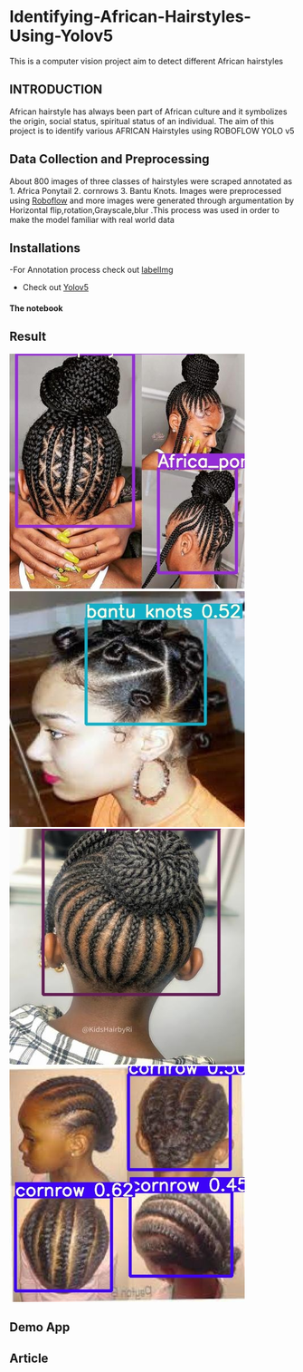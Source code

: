 # Identifying-African-Hairstyles-Using-Yolov5
This is a computer vision project aim to detect different African hairstyles 
## INTRODUCTION 
African hairstyle has always been part of  African culture and it symbolizes the origin, social status, spiritual status of an individual. The aim of this project is to identify various AFRICAN Hairstyles using ROBOFLOW YOLO v5 
## Data Collection and Preprocessing
About 800 images of three classes of hairstyles were scraped annotated as 1. Africa Ponytail  2. cornrows 3. Bantu Knots. Images were preprocessed using [Roboflow](https://blog.roboflow.com/getting-started-with-roboflow/)
and more images were generated through argumentation by Horizontal flip,rotation,Grayscale,blur .This process was used in order to make the model familiar with real world data
## Installations
-For Annotation process check out  [labelImg](https://github.com/tzutalin/labelImg)
- Check out [Yolov5](https://pytorch.org/hub/ultralytics_yolov5/)

#### The notebook

## Result 
![](Detected_Images/ggg.jpg)
![](Detected_Images/resultttt.jpg)
![](Detected_Images/20210622_183458_jpg.rf.8b1482f2236ab30dfbd031dd865e1cf2.jpg)
![](Detected_Images/download.jpg)

## Demo App

##  Article



